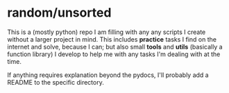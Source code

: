 # random/unsorted
This is a (mostly python) repo I am filling with any any scripts I 
create without a larger project in mind.
This includes __practice__ tasks I find on the internet and solve,
because I can; but also small __tools__ and __utils__ (basically a 
function library) I develop to help me with any tasks I'm dealing with
at the time.

If anything requires explanation beyond the pydocs, I'll probably
add a README to the specific directory.
 